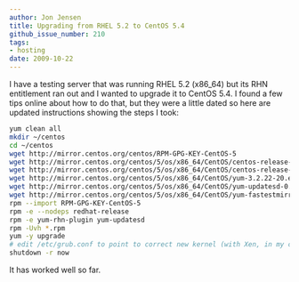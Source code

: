 ```yaml
---
author: Jon Jensen
title: Upgrading from RHEL 5.2 to CentOS 5.4
github_issue_number: 210
tags:
- hosting
date: 2009-10-22
---
```




I have a testing server that was running RHEL 5.2 (x86_64) but its RHN entitlement ran out and I wanted to upgrade it to CentOS 5.4. I found a few tips online about how to do that, but they were a little dated so here are updated instructions showing the steps I took:

```bash
yum clean all
mkdir ~/centos
cd ~/centos
wget http://mirror.centos.org/centos/RPM-GPG-KEY-CentOS-5
wget http://mirror.centos.org/centos/5/os/x86_64/CentOS/centos-release-5-4.el5.centos.1.x86_64.rpm
wget http://mirror.centos.org/centos/5/os/x86_64/CentOS/centos-release-notes-5.4-4.x86_64.rpm
wget http://mirror.centos.org/centos/5/os/x86_64/CentOS/yum-3.2.22-20.el5.centos.noarch.rpm
wget http://mirror.centos.org/centos/5/os/x86_64/CentOS/yum-updatesd-0.9-2.el5.noarch.rpm
wget http://mirror.centos.org/centos/5/os/x86_64/CentOS/yum-fastestmirror-1.1.16-13.el5.centos.noarch.rpm
rpm --import RPM-GPG-KEY-CentOS-5 
rpm -e --nodeps redhat-release
rpm -e yum-rhn-plugin yum-updatesd
rpm -Uvh *.rpm
yum -y upgrade
# edit /etc/grub.conf to point to correct new kernel (with Xen, in my case)
shutdown -r now
```

It has worked well so far.


